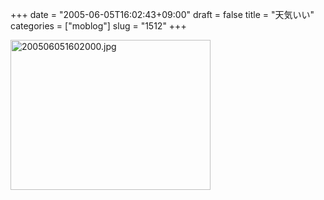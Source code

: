 +++
date = "2005-06-05T16:02:43+09:00"
draft = false
title = "天気いい"
categories = ["moblog"]
slug = "1512"
+++

<img src="http://ieiriblog.jugem.cc/?image=4184" class="pict" width="320" height="240" alt="200506051602000.jpg" />
&nbsp;
